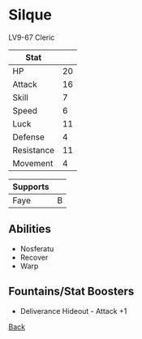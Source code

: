 # Silque

LV9-67 Cleric

| Stat       | <!-- --> |
| ---------- | -------- |
| HP         | 20       |
| Attack     | 16       |
| Skill      | 7        |
| Speed      | 6        |
| Luck       | 11       |
| Defense    | 4        |
| Resistance | 11       |
| Movement   | 4        |

| Supports | <!-- --> |
| -------- | -------- |
| Faye     | B        |

## Abilities

- Nosferatu
- Recover
- Warp

## Fountains/Stat Boosters

- Deliverance Hideout - Attack +1

[Back](../README.md)

